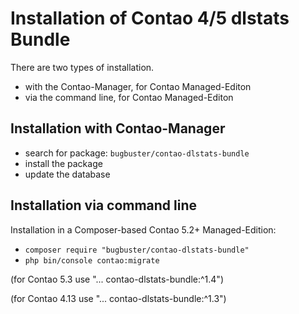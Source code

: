 # Installation of Contao 4/5 dlstats Bundle

There are two types of installation.

* with the Contao-Manager, for Contao Managed-Editon
* via the command line, for Contao Managed-Editon


## Installation with Contao-Manager

* search for package: `bugbuster/contao-dlstats-bundle`
* install the package
* update the database


## Installation via command line

Installation in a Composer-based Contao 5.2+ Managed-Edition:

* `composer require "bugbuster/contao-dlstats-bundle"`
* `php bin/console contao:migrate`

(for Contao 5.3 use "... contao-dlstats-bundle:^1.4")

(for Contao 4.13 use "... contao-dlstats-bundle:^1.3")
